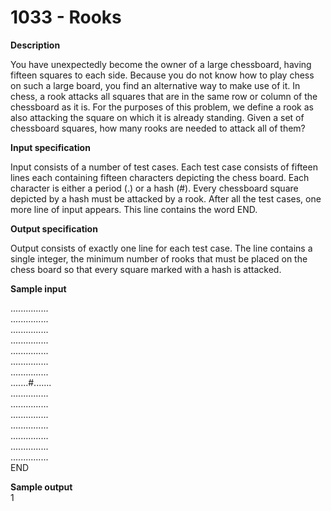 # 1033 - Rooks

**Description**

You have unexpectedly become the owner of a large chessboard, having fifteen squares to each side. Because you do not know how to play chess on such a large board, you find an alternative way to make use of it. In chess, a rook attacks all squares that are in the same row or column of the chessboard as it is. For the purposes of this problem, we define a rook as also attacking the square on which it is already standing. Given a set of chessboard squares, how many rooks are needed to attack all of them?

**Input specification**

Input consists of a number of test cases. Each test case consists of fifteen lines each containing fifteen characters depicting the chess board. Each character is either a period (.) or a hash (#). Every chessboard square depicted by a hash must be attacked by a rook. After all the test cases, one more line of input appears. This line contains the word END.

**Output specification**

Output consists of exactly one line for each test case. The line contains a single integer, the minimum number of rooks that must be placed on the chess board so that every square marked with a hash is attacked.

**Sample input**

...............<br/>
...............<br/>
...............<br/>
...............<br/>
...............<br/>
...............<br/>
...............<br/>
.......#.......<br/>
...............<br/>
...............<br/>
...............<br/>
...............<br/>
...............<br/>
...............<br/>
...............<br/>
END<br/>

**Sample output**   <br/>
1 <br/>
